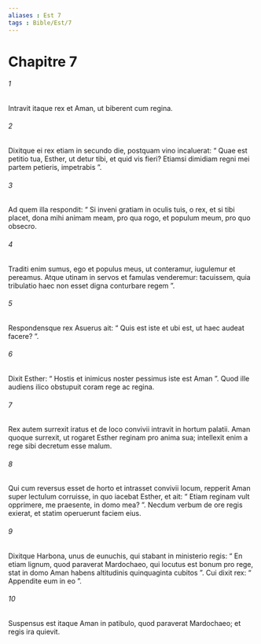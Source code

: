 ```yaml
---
aliases : Est 7
tags : Bible/Est/7
---
```


# Chapitre 7

###### 1
Intravit itaque rex et Aman, ut biberent cum regina. 
###### 2
Dixitque ei rex etiam in secundo die, postquam vino incaluerat: “ Quae est petitio tua, Esther, ut detur tibi, et quid vis fieri? Etiamsi dimidiam regni mei partem petieris, impetrabis ”. 
###### 3
Ad quem illa respondit: “ Si inveni gratiam in oculis tuis, o rex, et si tibi placet, dona mihi animam meam, pro qua rogo, et populum meum, pro quo obsecro. 
###### 4
Traditi enim sumus, ego et populus meus, ut conteramur, iugulemur et pereamus. Atque utinam in servos et famulas venderemur: tacuissem, quia tribulatio haec non esset digna conturbare regem ”. 
###### 5
Respondensque rex Asuerus ait: “ Quis est iste et ubi est, ut haec audeat facere? ”. 
###### 6
Dixit Esther: “ Hostis et inimicus noster pessimus iste est Aman ”. Quod ille audiens ilico obstupuit coram rege ac regina.
###### 7
Rex autem surrexit iratus et de loco convivii intravit in hortum palatii. Aman quoque surrexit, ut rogaret Esther reginam pro anima sua; intellexit enim a rege sibi decretum esse malum. 
###### 8
Qui cum reversus esset de horto et intrasset convivii locum, repperit Aman super lectulum corruisse, in quo iacebat Esther, et ait: “ Etiam reginam vult opprimere, me praesente, in domo mea? ”. Necdum verbum de ore regis exierat, et statim operuerunt faciem eius. 
###### 9
Dixitque Harbona, unus de eunuchis, qui stabant in ministerio regis: “ En etiam lignum, quod paraverat Mardochaeo, qui locutus est bonum pro rege, stat in domo Aman habens altitudinis quinquaginta cubitos ”. Cui dixit rex: “ Appendite eum in eo ”. 
###### 10
Suspensus est itaque Aman in patibulo, quod paraverat Mardochaeo; et regis ira quievit.
